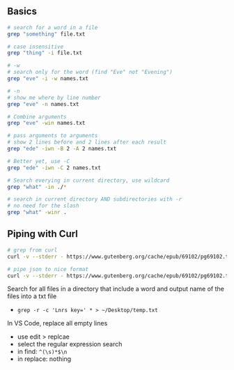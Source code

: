 ## Basics
```sh
# search for a word in a file
grep "something" file.txt

# case insensitive
grep "thing" -i file.txt

# -w
# search only for the word (find "Eve" not "Evening")
grep "eve" -i -w names.txt

# -n 
# show me where by line number 
grep "eve" -n names.txt

# Combine arguments
grep "eve" -win names.txt

# pass arguments to arguments
# show 2 lines before and 2 lines after each result
grep "ede" -iwn -B 2 -A 2 names.txt

# Better yet, use -C
grep "ede" -iwn -C 2 names.txt

# Search everying in current directory, use wildcard
grep "what" -in ./*

# search in current directory AND subdirectories with -r 
# no need for the slash
grep "what" -winr .
```

## Piping with Curl
```sh 
# grep from curl
curl -v --stderr - https://www.gutenberg.org/cache/epub/69102/pg69102.txt | grep "website" -i

# pipe json to nice format
curl -v --stderr - https://www.gutenberg.org/cache/epub/69102/pg69102.txt | python3 -m json.tool
```

Search for all files in a directory that include a word
and output name of the files into a txt file

* `grep -r -c 'Lnrs key=' * > ~/Desktop/temp.txt`

In VS Code, replace all empty lines
* use  edit > replcae
* select the regular expression search
* in find: `^(\s)*$\n` 
* in replace: nothing


